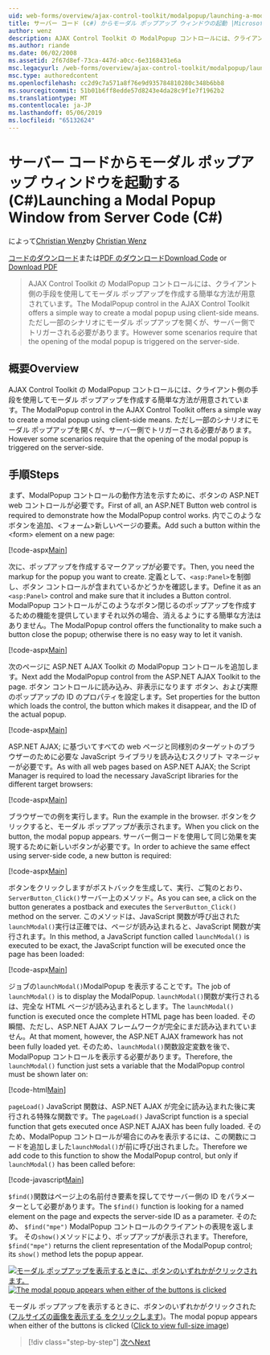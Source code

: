 ```yaml
---
uid: web-forms/overview/ajax-control-toolkit/modalpopup/launching-a-modal-popup-window-from-server-code-cs
title: サーバー コード (c#) からモーダル ポップアップ ウィンドウの起動 |Microsoft Docs
author: wenz
description: AJAX Control Toolkit の ModalPopup コントロールには、クライアント側の手段を使用してモーダル ポップアップを作成する簡単な方法が用意されています。 ただし一部のシナリオでは、その t が必要としています.
ms.author: riande
ms.date: 06/02/2008
ms.assetid: 2f67d8ef-73ca-447d-a0cc-6e3168431e6a
msc.legacyurl: /web-forms/overview/ajax-control-toolkit/modalpopup/launching-a-modal-popup-window-from-server-code-cs
msc.type: authoredcontent
ms.openlocfilehash: cc2d9c7a571a8f76e9d935784810280c348b6bb8
ms.sourcegitcommit: 51b01b6ff8edde57d8243e4da28c9f1e7f1962b2
ms.translationtype: MT
ms.contentlocale: ja-JP
ms.lasthandoff: 05/06/2019
ms.locfileid: "65132624"
---
```

# <a name="launching-a-modal-popup-window-from-server-code-c"></a><span data-ttu-id="0f9d2-104">サーバー コードからモーダル ポップアップ ウィンドウを起動する (C#)</span><span class="sxs-lookup"><span data-stu-id="0f9d2-104">Launching a Modal Popup Window from Server Code (C#)</span></span>

<span data-ttu-id="0f9d2-105">によって[Christian Wenz](https://github.com/wenz)</span><span class="sxs-lookup"><span data-stu-id="0f9d2-105">by [Christian Wenz](https://github.com/wenz)</span></span>

<span data-ttu-id="0f9d2-106">[コードのダウンロード](http://download.microsoft.com/download/2/4/0/24052038-f942-4336-905b-b60ae56f0dd5/ModalPopup1.cs.zip)または[PDF のダウンロード](http://download.microsoft.com/download/b/6/a/b6ae89ee-df69-4c87-9bfb-ad1eb2b23373/modalpopup1CS.pdf)</span><span class="sxs-lookup"><span data-stu-id="0f9d2-106">[Download Code](http://download.microsoft.com/download/2/4/0/24052038-f942-4336-905b-b60ae56f0dd5/ModalPopup1.cs.zip) or [Download PDF](http://download.microsoft.com/download/b/6/a/b6ae89ee-df69-4c87-9bfb-ad1eb2b23373/modalpopup1CS.pdf)</span></span>

> <span data-ttu-id="0f9d2-107">AJAX Control Toolkit の ModalPopup コントロールには、クライアント側の手段を使用してモーダル ポップアップを作成する簡単な方法が用意されています。</span><span class="sxs-lookup"><span data-stu-id="0f9d2-107">The ModalPopup control in the AJAX Control Toolkit offers a simple way to create a modal popup using client-side means.</span></span> <span data-ttu-id="0f9d2-108">ただし一部のシナリオにモーダル ポップアップを開くが、サーバー側でトリガーされる必要があります。</span><span class="sxs-lookup"><span data-stu-id="0f9d2-108">However some scenarios require that the opening of the modal popup is triggered on the server-side.</span></span>

## <a name="overview"></a><span data-ttu-id="0f9d2-109">概要</span><span class="sxs-lookup"><span data-stu-id="0f9d2-109">Overview</span></span>

<span data-ttu-id="0f9d2-110">AJAX Control Toolkit の ModalPopup コントロールには、クライアント側の手段を使用してモーダル ポップアップを作成する簡単な方法が用意されています。</span><span class="sxs-lookup"><span data-stu-id="0f9d2-110">The ModalPopup control in the AJAX Control Toolkit offers a simple way to create a modal popup using client-side means.</span></span> <span data-ttu-id="0f9d2-111">ただし一部のシナリオにモーダル ポップアップを開くが、サーバー側でトリガーされる必要があります。</span><span class="sxs-lookup"><span data-stu-id="0f9d2-111">However some scenarios require that the opening of the modal popup is triggered on the server-side.</span></span>

## <a name="steps"></a><span data-ttu-id="0f9d2-112">手順</span><span class="sxs-lookup"><span data-stu-id="0f9d2-112">Steps</span></span>

<span data-ttu-id="0f9d2-113">まず、ModalPopup コントロールの動作方法を示すために、ボタンの ASP.NET web コントロールが必要です。</span><span class="sxs-lookup"><span data-stu-id="0f9d2-113">First of all, an ASP.NET Button web control is required to demonstrate how the ModalPopup control works.</span></span> <span data-ttu-id="0f9d2-114">内でこのようなボタンを追加、&lt;フォーム&gt;新しいページの要素。</span><span class="sxs-lookup"><span data-stu-id="0f9d2-114">Add such a button within the &lt;form&gt; element on a new page:</span></span>

[!code-aspx[Main](launching-a-modal-popup-window-from-server-code-cs/samples/sample1.aspx)]

<span data-ttu-id="0f9d2-115">次に、ポップアップを作成するマークアップが必要です。</span><span class="sxs-lookup"><span data-stu-id="0f9d2-115">Then, you need the markup for the popup you want to create.</span></span> <span data-ttu-id="0f9d2-116">定義として、`<asp:Panel>`を制御し、ボタン コントロールが含まれているかどうかを確認します。</span><span class="sxs-lookup"><span data-stu-id="0f9d2-116">Define it as an `<asp:Panel>` control and make sure that it includes a Button control.</span></span> <span data-ttu-id="0f9d2-117">ModalPopup コントロールがこのようなボタン閉じるのポップアップを作成するための機能を提供していますそれ以外の場合、消えるようにする簡単な方法はありません。</span><span class="sxs-lookup"><span data-stu-id="0f9d2-117">The ModalPopup control offers the functionality to make such a button close the popup; otherwise there is no easy way to let it vanish.</span></span>

[!code-aspx[Main](launching-a-modal-popup-window-from-server-code-cs/samples/sample2.aspx)]

<span data-ttu-id="0f9d2-118">次のページに ASP.NET AJAX Toolkit の ModalPopup コントロールを追加します。</span><span class="sxs-lookup"><span data-stu-id="0f9d2-118">Next add the ModalPopup control from the ASP.NET AJAX Toolkit to the page.</span></span> <span data-ttu-id="0f9d2-119">ボタン コントロールに読み込み、非表示になります ボタン、および実際のポップアップの ID のプロパティを設定します。</span><span class="sxs-lookup"><span data-stu-id="0f9d2-119">Set properties for the button which loads the control, the button which makes it disappear, and the ID of the actual popup.</span></span>

[!code-aspx[Main](launching-a-modal-popup-window-from-server-code-cs/samples/sample3.aspx)]

<span data-ttu-id="0f9d2-120">ASP.NET AJAX; に基づいてすべての web ページと同様別のターゲットのブラウザーのために必要な JavaScript ライブラリを読み込むスクリプト マネージャーが必要です。</span><span class="sxs-lookup"><span data-stu-id="0f9d2-120">As with all web pages based on ASP.NET AJAX; the Script Manager is required to load the necessary JavaScript libraries for the different target browsers:</span></span>

[!code-aspx[Main](launching-a-modal-popup-window-from-server-code-cs/samples/sample4.aspx)]

<span data-ttu-id="0f9d2-121">ブラウザーでの例を実行します。</span><span class="sxs-lookup"><span data-stu-id="0f9d2-121">Run the example in the browser.</span></span> <span data-ttu-id="0f9d2-122">ボタンをクリックすると、モーダル ポップアップが表示されます。</span><span class="sxs-lookup"><span data-stu-id="0f9d2-122">When you click on the button, the modal popup appears.</span></span> <span data-ttu-id="0f9d2-123">サーバー側コードを使用して同じ効果を実現するために新しいボタンが必要です。</span><span class="sxs-lookup"><span data-stu-id="0f9d2-123">In order to achieve the same effect using server-side code, a new button is required:</span></span>

[!code-aspx[Main](launching-a-modal-popup-window-from-server-code-cs/samples/sample5.aspx)]

<span data-ttu-id="0f9d2-124">ボタンをクリックしますがポストバックを生成して、実行、ご覧のとおり、`ServerButton_Click()`サーバー上のメソッド。</span><span class="sxs-lookup"><span data-stu-id="0f9d2-124">As you can see, a click on the button generates a postback and executes the `ServerButton_Click()` method on the server.</span></span> <span data-ttu-id="0f9d2-125">このメソッドは、JavaScript 関数が呼び出された`launchModal()`実行は正確では、ページが読み込まれると、JavaScript 関数が実行されます。</span><span class="sxs-lookup"><span data-stu-id="0f9d2-125">In this method, a JavaScript function called `launchModal()` is executed to be exact, the JavaScript function will be executed once the page has been loaded:</span></span>

[!code-aspx[Main](launching-a-modal-popup-window-from-server-code-cs/samples/sample6.aspx)]

<span data-ttu-id="0f9d2-126">ジョブの`launchModal()`ModalPopup を表示することです。</span><span class="sxs-lookup"><span data-stu-id="0f9d2-126">The job of `launchModal()` is to display the ModalPopup.</span></span> <span data-ttu-id="0f9d2-127">`launchModal()`関数が実行されるは、完全な HTML ページが読み込まれるとします。</span><span class="sxs-lookup"><span data-stu-id="0f9d2-127">The `launchModal()` function is executed once the complete HTML page has been loaded.</span></span> <span data-ttu-id="0f9d2-128">その瞬間、ただし、ASP.NET AJAX フレームワークが完全にまだ読み込まれていません。</span><span class="sxs-lookup"><span data-stu-id="0f9d2-128">At that moment, however, the ASP.NET AJAX framework has not been fully loaded yet.</span></span> <span data-ttu-id="0f9d2-129">そのため、`launchModal()`関数設定変数を後で、ModalPopup コントロールを表示する必要があります。</span><span class="sxs-lookup"><span data-stu-id="0f9d2-129">Therefore, the `launchModal()` function just sets a variable that the ModalPopup control must be shown later on:</span></span>

[!code-html[Main](launching-a-modal-popup-window-from-server-code-cs/samples/sample7.html)]

<span data-ttu-id="0f9d2-130">`pageLoad()` JavaScript 関数は、ASP.NET AJAX が完全に読み込まれた後に実行される特殊な関数です。</span><span class="sxs-lookup"><span data-stu-id="0f9d2-130">The `pageLoad()` JavaScript function is a special function that gets executed once ASP.NET AJAX has been fully loaded.</span></span> <span data-ttu-id="0f9d2-131">そのため、ModalPopup コントロールが場合にのみを表示するには、この関数にコードを追加しました`launchModal()`が前に呼び出されました。</span><span class="sxs-lookup"><span data-stu-id="0f9d2-131">Therefore we add code to this function to show the ModalPopup control, but only if `launchModal()` has been called before:</span></span>

[!code-javascript[Main](launching-a-modal-popup-window-from-server-code-cs/samples/sample8.js)]

<span data-ttu-id="0f9d2-132">`$find()`関数はページ上の名前付き要素を探してでサーバー側の ID をパラメーターとして必要があります。</span><span class="sxs-lookup"><span data-stu-id="0f9d2-132">The `$find()` function is looking for a named element on the page and expects the server-side ID as a parameter.</span></span> <span data-ttu-id="0f9d2-133">そのため、 `$find("mpe")` ModalPopup コントロールのクライアントの表現を返します。 その`show()`メソッドにより、ポップアップが表示されます。</span><span class="sxs-lookup"><span data-stu-id="0f9d2-133">Therefore, `$find("mpe")` returns the client representation of the ModalPopup control; its `show()` method lets the popup appear.</span></span>

<span data-ttu-id="0f9d2-134">[![モーダル ポップアップを表示するときに、ボタンのいずれかがクリックされます。](launching-a-modal-popup-window-from-server-code-cs/_static/image2.png)](launching-a-modal-popup-window-from-server-code-cs/_static/image1.png)</span><span class="sxs-lookup"><span data-stu-id="0f9d2-134">[![The modal popup appears when either of the buttons is clicked](launching-a-modal-popup-window-from-server-code-cs/_static/image2.png)](launching-a-modal-popup-window-from-server-code-cs/_static/image1.png)</span></span>

<span data-ttu-id="0f9d2-135">モーダル ポップアップを表示するときに、ボタンのいずれかがクリックされた ([フルサイズの画像を表示する をクリックします](launching-a-modal-popup-window-from-server-code-cs/_static/image3.png))。</span><span class="sxs-lookup"><span data-stu-id="0f9d2-135">The modal popup appears when either of the buttons is clicked ([Click to view full-size image](launching-a-modal-popup-window-from-server-code-cs/_static/image3.png))</span></span>

> [!div class="step-by-step"]
> [<span data-ttu-id="0f9d2-136">次へ</span><span class="sxs-lookup"><span data-stu-id="0f9d2-136">Next</span></span>](using-modalpopup-with-a-repeater-control-cs.md)

